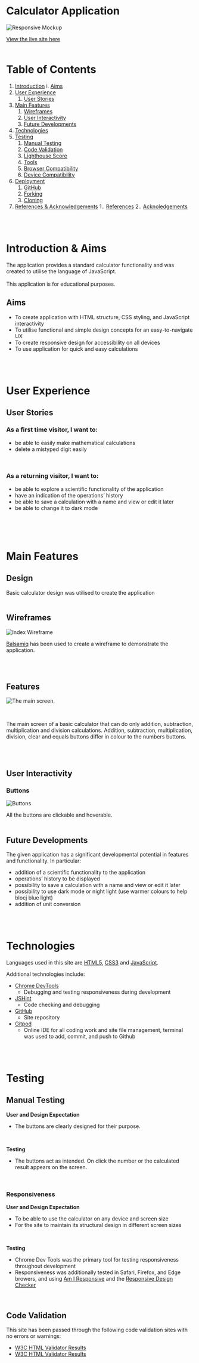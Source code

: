 # Calculator Application 
![Responsive Mockup](assets/images/amiresponsive.png)
<br/>

[View the live site here](https://olena1788.github.io/calculator-project/)
<br/>
<br/>

# Table of Contents
1. [Introduction](#introduction)
    i. [Aims](#aims)
2. [User Experience](#user-experience-ux)
    1. [User Stories](#user-stories)
3. [Main Features](#main-features)
    1. [Wireframes](#wireframes)
    2. [User Interactivity](#user-interactivity)
    3. [Future Developments](#future-developments)
4. [Technologies](#technologies)
5. [Testing](#testing)
    1. [Manual Testing](#manual-testing)
    2. [Code Validation](#code-validation)
    3. [Lighthouse Score](#lighthouse-score)
    4. [Tools](#tools)
    5. [Browser Compatibility](#browser-compatibility)
    6. [Device Compatibility](#device-compatibility)
6. [Deployment](#deployment)
    1. [GitHub](#github)
    2. [Forking](#forking)
    3. [Cloning](#cloning)
7. [References & Acknowledgements](#references--acknowledgements)
   1.. [References](#references)
   2.. [Acknoledgements](#acknoledgements)
<br />
<br />

# Introduction & Aims
 The application provides a standard calculator functionality and was created to utilise the language of JavaScript. 
<br>
<br>
This application is for educational purposes.

## Aims
- To create application with HTML structure, CSS styling, and JavaScript interactivity
- To utilise functional and simple design concepts for an easy-to-navigate UX
- To create responsive design for accessibility on all devices
- To use application for quick and easy calculations
<br />
<br />

# User Experience
## User Stories
### As a first time visitor, I want to:
-  be able to easily make mathematical calculations
-  delete a mistyped digit easily
<br />

### As a returning visitor, I want to:
- be able to explore a scientific functionality of the application
- have an indication of the operations’ history
- be able to save a calculation with a name and view or edit it later
- be able to change it to dark mode 
<br />
<br />
<br />

# Main Features
## Design
Basic calculator design was utilised to create the application
<br />
<br />

## Wireframes
![Index Wireframe](assets/images/wireframe.png) 

[Balsamiq](https://balsamiq.cloud/) has been used to create a wireframe to demonstrate the application.

<br />
<br />

## Features

![The main screen.](assets/images/features.png)


<br />

The main screen of a basic calculator that can do only addition, subtraction, multiplication and division calculations. Addition, subtraction, multiplication, division, clear and equals buttons differ in colour to the numbers buttons.

<br />
<br />


## User Interactivity
### Buttons
![Buttons](assets/images/buttons.png)
<br />

All the buttons are clickable and hoverable.
<br />
<br />

## Future Developments
The given application has a significant developmental potential in features and functionality. 
In particular:
- addition of a scientific functionality to the application
- operations’ history to be displayed
- possibility to save a calculation with a name and view or edit it later
- possibility to use dark mode or night light (use warmer colours to help blocj blue light) 
- addition of unit conversion
<br />
<br />

# Technologies
Languages used in this site are [HTML5](https://en.wikipedia.org/wiki/HTML5), [CSS3](https://en.wikipedia.org/wiki/CSS#CSS_3) and [JavaScript](https://en.wikipedia.org/wiki/JavaScript).

Additional technologies include: 
- [Chrome DevTools](https://developer.chrome.com/docs/devtools/)
   - Debugging and testing responsiveness during development
- [JSHint](https://jshint.com/)
    - Code checking and debugging
- [GitHub](https://github.com/)
  - Site repository
- [Gitpod](https://gitpod.io/)
  - Online IDE for all coding work and site file management, terminal was used to add, commit, and push to Github
<br />
<br />

# Testing
## Manual Testing 

**User and Design Expectation**
- The buttons are clearly designed for their purpose.
<br/>

**Testing** 
 - The buttons act as intended. On click the number or the calculated result appears on the screen. 
 <br/>

### Responsiveness
**User and Design Expectation**
- To be able to use the calculator on any device and screen size
- For the site to maintain its structural design in different screen sizes
<br/>

**Testing**
-  Chrome Dev Tools was the primary tool for testing responsiveness throughout development
- Responsiveness was additionally tested in Safari, Firefox, and Edge browers, and using [Am I Responsive](https://ui.dev/amiresponsive) and the [Responsive Design Checker](https://www.responsivedesignchecker.com/)

<br/>

## Code Validation
This site has been passed through the following code validation sites with no errors or warnings:
- [W3C HTML Validator Results](assets/images/html-checker-report.png)
- [W3C HTML Validator Results](assets/images/html-checker-report1.png)
<br/>

